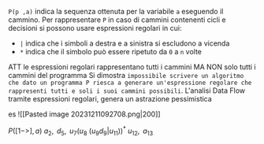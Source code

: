 `P(p ,a)` indica la sequenza ottenuta per la variabile `a` eseguendo il cammino.
Per rappresentare `P` in caso di cammini contenenti cicli e decisioni si possono usare espressioni regolari in cui:
- `|` indica che i simboli a destra e a sinistra si escludono a vicenda
- `*` indica che il simbolo può essere ripetuto da `0` a `n` volte

ATT le espressioni regolari rappresentano tutti i cammini MA NON solo tutti i cammini del programma
Si dimostra `impossibile scrivere un algoritmo che dato un programma P riesca a generare un'espressione regolare che rappresenti tutti e soli i suoi cammini possibili`.
L'analisi Data Flow tramite espressioni regolari, genera un astrazione pessimistica

es
![[Pasted image 20231211092708.png|200]]

$P([1 ->], a)$
$a_2,\text{ }d_5,\text{ }u_7(u_8\text{ }(u_9d_9 | u_{11}))^*\text{ }u_{12},\text{ }a_{13}$